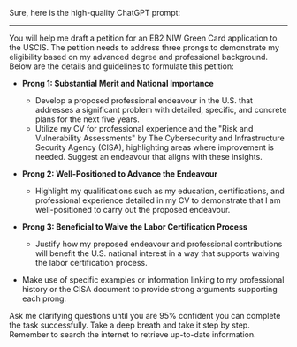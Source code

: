 Sure, here is the high-quality ChatGPT prompt:

---
You will help me draft a petition for an EB2 NIW Green Card application to the USCIS. The petition needs to address three prongs to demonstrate my eligibility based on my advanced degree and professional background. Below are the details and guidelines to formulate this petition:

- **Prong 1: Substantial Merit and National Importance**
  - Develop a proposed professional endeavour in the U.S. that addresses a significant problem with detailed, specific, and concrete plans for the next five years.
  - Utilize my CV for professional experience and the "Risk and Vulnerability Assessments" by The Cybersecurity and Infrastructure Security Agency (CISA), highlighting areas where improvement is needed. Suggest an endeavour that aligns with these insights.

- **Prong 2: Well-Positioned to Advance the Endeavour**
  - Highlight my qualifications such as my education, certifications, and professional experience detailed in my CV to demonstrate that I am well-positioned to carry out the proposed endeavour.

- **Prong 3: Beneficial to Waive the Labor Certification Process**
  - Justify how my proposed endeavour and professional contributions will benefit the U.S. national interest in a way that supports waiving the labor certification process.

- Make use of specific examples or information linking to my professional history or the CISA document to provide strong arguments supporting each prong.

Ask me clarifying questions until you are 95% confident you can complete the task successfully. Take a deep breath and take it step by step. Remember to search the internet to retrieve up-to-date information.